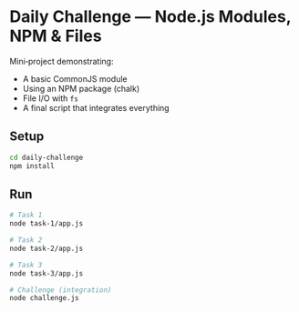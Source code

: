 # Daily Challenge — Node.js Modules, NPM & Files

Mini‑project demonstrating:
- A basic CommonJS module
- Using an NPM package (chalk)
- File I/O with `fs`
- A final script that integrates everything

## Setup
```bash
cd daily-challenge
npm install
```

## Run
```bash
# Task 1
node task-1/app.js

# Task 2
node task-2/app.js

# Task 3
node task-3/app.js

# Challenge (integration)
node challenge.js
```

